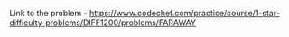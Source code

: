 Link to the problem - https://www.codechef.com/practice/course/1-star-difficulty-problems/DIFF1200/problems/FARAWAY
